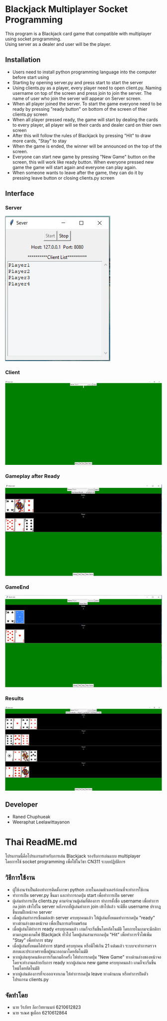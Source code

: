 # Blackjack Multiplayer Socket Programming
This program is a Blackjack card game that compatible with multiplayer using socket programming. <br>
Using server as a dealer and user will be the player.

## Installation
* Users need to install python programming language into the computer before start using
* Starting by opening server.py and press start to start the server
* Using clients.py as a player, every player need to open client.py. Naming username on top of the screen and press join to join the server. The name of user who join the server will appear on Server screen.
* When all player joined the server. To start the game everyone need to be ready by pressing "ready button" on bottom of the screen of thier clients.py screen
* When all player pressed ready, the game will start by dealing the cards to every player, all player will se their cards and dealer card on thier own screen
* After this will follow the rules of Blackjack by pressing "Hit" to draw more cards, "Stay" to stay
* When the game is ended, the winner will be announced on the top of the screen.
* Everyone can start new game by pressing "New Game" button on the screen, this will work like ready button. When everyone pressed new game the game will start again and everyone can play again.
* When someone wants to leave after the game, they can do it by pressing leave button or closing clients.py screen

## Interface
### Server <br>
![ServerUI](Pics/ServerInterface.png)
### Client
![UserUI](Pics/UserInterface.png)
### Gameplay after Ready
![Gameplay](Pics/Gameplay.png)
### GameEnd
![GameEnd](Pics/GameEnd.png)
### Results
![Results](Pics/Results.png)

## Developer
* Raned Chuphueak
* Weeraphat Leelawittayanon

# Thai ReadME.md
โปรแกรมนี้คือโปรแกรมสำหรับการเล่น Blackjack รองรับการเล่นแบบ multiplayer  
โดยการใช้ socket programming เพื่อใช้ในวิชา CN311 ระบบปฏิบัติการ

## วิธีการใช้งาน
* ผู้ใช้งานจำเป็นต้องทำการติดตั้งภาษา python ภายในคอมพิวเตอร์ก่อนที่จะทำการใช้งาน
* ทำการเปิด server.py ขึ้นมา และทำการกดปุ่ม start เพื่อทำการเปิด server
* ผู้เล่นทำการเปิด clients.py ตามจำนวนผู้เล่นที่ต้องการ ทำการตั้งชื่อ username เพื่อทำการกด join เข้าไปใน server หลังจากที่ผู้เล่นทำการ join เข้าไปแล้ว จะมีชื่อ username ปรากฎขึ้นบนฝั่งหน้าจอ server
* เมื่อผู้เล่นทำการเชื่อมต่อเข้า server ครบทุกคนแล้ว ให้ผู้เล่นทั้งหมดทำการกดปุ่ม "ready" ทางด้านล่างของหน้าจอ เพื่อเป็นการเตรียมพร้อม
* เมื่อผู้เล่นได้ทำการ ready ครบทุกคนแล้ว เกมก็จะเริ่มขึ้นโดยอัตโนมัติ โดยภายในเกมจะมีกติกาตามกฎของเกมไพ่ Blackjack ทั่วไป โดยผู้เล่นสามารถกดปุ่ม "Hit" เพื่อทำการจั่วไพ่เพิ่ม "Stay" เพื่อทำการ stay
* เมื่อผู้เล่นทั้งหมดได้ทำการ stand ครบทุกคน หรือมีไพ่เกิน 21 แต้มแล้ว ระบบจะทำการตรวจสอบและประกาศรายชื่อผู้ชนะออกมาโดยอัตโนมัติ
* หากผู้เล่นทุกคนต้องการเริ่มเกมอีกครั้ง ให้ทำการกดปุ่ม "New Game" ทางด้านล่างของหน้าจอ โดยจะทำงานคล้ายกับการ ready หากผู้เล่นกด new game ครบทุกคนแล้ว เกมก็จะเริ่มขึ้นใหม่โดยอัตโนมัติ
* หากผู้เล่นต้องการที่จะออกจากเกม ให้ทำการกดปุ่ม leave ทางด้านบน หรือทำการปิดตัวโปรแกรม clients.py

## จัดทำโดย
* นาย วีรภัทร ลีลาวิทยานนท์ 6210612823
* นาย รเณศ ชูเผือก 6210612864
